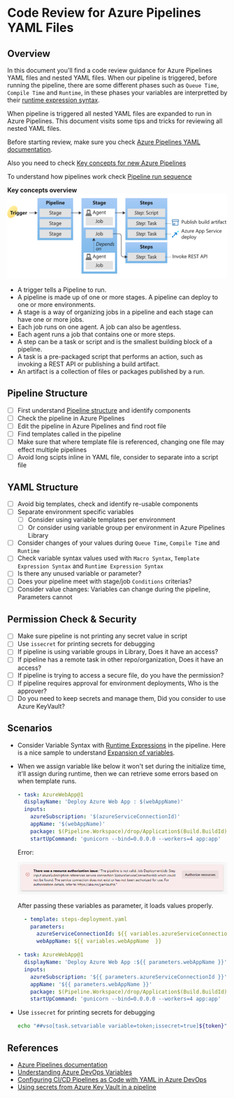 # Code Review for Azure Pipelines YAML Files

## Overview

In this document you'll find a code review guidance for Azure Pipelines YAML files and nested YAML files. When our pipeline is triggered, before running the pipeline, there are some different phases such as `Queue Time`, `Compile Time` and `Runtime`, in these phases your variables are interpretted by their [runtime expression syntax](https://docs.microsoft.com/en-us/azure/devops/pipelines/process/variables?view=azure-devops&tabs=yaml%2Cbatch#runtime-expression-syntax).

When pipeline is triggered all nested YAML files are expanded to run in Azure Pipelines. This document visits some tips and tricks for reviewing all nested YAML files.

Before starting review, make sure you check [Azure Pipelines YAML documentation](https://docs.microsoft.com/en-us/azure/devops/pipelines/yaml-schema).

Also you need to check [Key concepts for new Azure Pipelines](https://docs.microsoft.com/en-us/azure/devops/pipelines/get-started/key-pipelines-concepts?view=azure-devops)

To understand how pipelines work check [Pipeline run sequence](https://docs.microsoft.com/en-us/azure/devops/pipelines/process/runs?view=azure-devops)

**Key concepts overview**
![Azure Pipelines key concepts](images/key-concepts-overview.png)

- A trigger tells a Pipeline to run.
- A pipeline is made up of one or more stages. A pipeline can deploy to one or more environments.
- A stage is a way of organizing jobs in a pipeline and each stage can have one or more jobs.
- Each job runs on one agent. A job can also be agentless.
- Each agent runs a job that contains one or more steps.
- A step can be a task or script and is the smallest building block of a pipeline.
- A task is a pre-packaged script that performs an action, such as invoking a REST API or publishing a build artifact.
- An artifact is a collection of files or packages published by a run.

## Pipeline Structure

- [ ] First understand [Pipeline structure](https://docs.microsoft.com/en-us/azure/devops/pipelines/yaml-schema?view=azure-devops&tabs=schema%2Cparameter-schema#pipeline-structure) and identify components
- [ ] Check the pipeline in Azure Pipelines
- [ ] Edit the pipeline in Azure Pipelines and find root file
- [ ] Find templates called in the pipeline
- [ ] Make sure that where template file is referenced, changing one file may effect multiple pipelines
- [ ] Avoid long scipts inline in YAML file, consider to separate into a script file

## YAML Structure

- [ ] Avoid big templates, check and identify re-usable components
- [ ] Separate environment specific variables
  - [ ] Consider using variable templates per environment
  - [ ] Or consider using variable group per environment in Azure Pipelines Library
- [ ] Consider changes of your values during `Queue Time`, `Compile Time` and `Runtime`
- [ ] Check variable syntax values used with `Macro Syntax`, `Template Expression Syntax` and `Runtime Expression Syntax`
- [ ] Is there any unused variable or parameter?
- [ ] Does your pipeline meet with stage/job `Conditions` criterias?
- [ ] Consider value changes: Variables can change during the pipeline, Parameters cannot

## Permission Check & Security

- [ ] Make sure pipeline is not printing any secret value in script
- [ ] Use `issecret` for printing secrets for debugging
- [ ] If pipeline is using variable groups in Library, Does it have an access?
- [ ] If pipeline has a remote task in other repo/organization, Does it have an access?
- [ ] If pipeline is trying to access a secure file, do you have the permission?
- [ ] If pipeline requires approval for environment deployments, Who is the approver?
- [ ] Do you need to keep secrets and manage them, Did you consider to use Azure KeyVault?

## Scenarios

- Consider Variable Syntax with [Runtime Expressions](https://docs.microsoft.com/en-us/azure/devops/pipelines/process/variables?view=azure-devops&tabs=yaml%2Cbatch#runtime-expression-syntax) in the pipeline. Here is a nice sample to understand [Expansion of variables](https://docs.microsoft.com/en-us/azure/devops/pipelines/process/variables?view=azure-devops&tabs=yaml%2Cbatch#expansion-of-variables).

- When we assign variable like below it won't set during the initialize time, it'll assign during runtime, then we can retrieve some errors based on when template runs.

  ```yaml
  - task: AzureWebApp@1
    displayName: 'Deploy Azure Web App : $(webAppName)'
    inputs:
      azureSubscription: '$(azureServiceConnectionId)'
      appName: '$(webAppName)'
      package: $(Pipeline.Workspace)/drop/Application$(Build.BuildId).zip
      startUpCommand: 'gunicorn --bind=0.0.0.0 --workers=4 app:app'
  ```

  Error:

  ![authorization issue due to initialize time](images/authorization_issue_due_to_initialize_time.png)

  After passing these variables as parameter, it loads values properly.

  ```yaml
    - template: steps-deployment.yaml
      parameters:
        azureServiceConnectionId: ${{ variables.azureServiceConnectionId  }}
        webAppName: ${{ variables.webAppName  }}
  ```

  ```yaml
  - task: AzureWebApp@1
    displayName: 'Deploy Azure Web App :${{ parameters.webAppName }}'
    inputs:
      azureSubscription: '${{ parameters.azureServiceConnectionId }}'
      appName: '${{ parameters.webAppName }}'
      package: $(Pipeline.Workspace)/drop/Application$(Build.BuildId).zip
      startUpCommand: 'gunicorn --bind=0.0.0.0 --workers=4 app:app'
  ```

- Use `issecret` for printing secrets for debugging

  ```bash
  echo "##vso[task.setvariable variable=token;issecret=true]${token}"
  ```

## References

- [Azure Pipelines documentation](https://docs.microsoft.com/en-us/azure/devops/pipelines/)
- [Understanding Azure DevOps Variables](https://adamtheautomator.com/azure-devops-variables)
- [Configuring CI/CD Pipelines as Code with YAML in Azure DevOps](https://azuredevopslabs.com/labs/azuredevops/yaml/)
- [Using secrets from Azure Key Vault in a pipeline](https://azuredevopslabs.com/labs/vstsextend/azurekeyvault)
